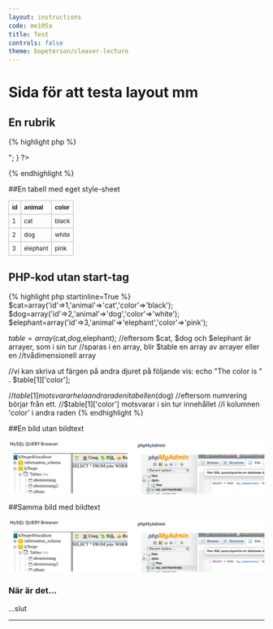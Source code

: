 ```yaml
---
layout: instructions
code: me105a
title: Test
controls: false
theme: bopeterson/cleaver-lecture
---
```


# Sida för att testa layout mm

## En rubrik

{% highlight php %}
<?php
//kod som innehåller php-start-tagg
$list=array('januari','februari','mars');
//standard for-loop för att loopa igenom array
for ($i=0;$i<count($list);$i++) {
    echo $list[$i];
    echo "<br>";
}
?>
{% endhighlight %}

##En tabell med eget style-sheet

<style>
table {border-collapse: collapse;font-size:smaller}
th, td {border: 1px solid #BBBBBB}
th, td {text-align:left}
th, td {padding: 6px;}
</style>

| id  | animal  | color  |
|---|---|---|
| 1 | cat | black |
| 2 | dog | white |
| 3 | elephant | pink |


## PHP-kod utan start-tag

{% highlight php startinline=True %}
$cat=array('id'=>1,'animal'=>'cat','color'=>'black');
$dog=array('id'=>2,'animal'=>'dog','color'=>'white');
$elephant=array('id'=>3,'animal'=>'elephant','color'=>'pink');

$table=array($cat,$dog,$elephant);
//eftersom $cat, $dog och $elephant är arrayer, som i sin tur
//sparas i en array, blir $table en array av arrayer eller en 
//tvådimensionell array

//vi kan skriva ut färgen på andra djuret på följande vis:
echo "The color is " . $table[1]['color'];

//$table[1] motsvarar hela andra raden i tabellen ($dog)
//eftersom numrering börjar från ett.
//$table[1]['color'] motsvarar i sin tur innehållet 
//i kolumnen 'color' i andra raden
{% endhighlight %}

##En bild utan bildtext

![](im2/mysqlquery_myadmin.png)

##Samma bild med bildtext

![Bildtext](im2/mysqlquery_myadmin.png)

### När är det...
...slut

---

